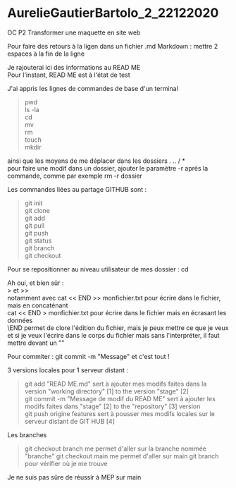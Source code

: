 # AurelieGautierBartolo_2_22122020
OC P2 Transformer une maquette en site web

Pour faire des retours à la ligen dans un fichier .md Markdown : mettre 2 espaces à la fin de la ligne

Je rajouterai ici des informations au READ ME  
Pour l'instant, READ ME est à l'état de test  

J'ai appris les lignes de commandes de base d'un terminal
>pwd  
>ls -la  
>cd  
>mv  
>rm  
>touch  
>mkdir  

ainsi que les moyens de me déplacer dans les dossiers . .. / *  
pour faire une modif dans un dossier, ajouter le paramètre -r après la commande, comme par exemple rm -r dossier  

Les commandes liées au partage GITHUB sont :  
>git init  
>git clone  
>git add  
>git pull  
>git push  
>git status  
>git branch  
>git checkout  

Pour se repositionner au niveau utilisateur de mes dossier : cd

Ah oui, et bien sûr :  
\> et >>  
notamment avec cat << END >> monfichier.txt pour écrire dans le fichier, mais en concaténant  
cat << END > monfichier.txt pour écrire dans le fichier mais en écrasant les données  
\END permet de clore l'édition du fichier, mais je peux mettre ce que je veux  
et si je veux l'écrire dans le corps du fichier mais sans l'interpréter, il faut mettre devant un "\"  

Pour commiter : git commit -m "Message" et c'est tout !

3 versions locales pour 1 serveur distant :  
> git add "READ ME.md" sert à ajouter mes modifs faites dans la version "working directory" [1] to the version "stage" [2]  
> git commit -m "Message de modif du READ ME" sert à ajouter les modifs faites dans "stage" [2] to the "repository" [3] version  
> git push origine features sert à pousser mes modifs locales sur le serveur distant de GIT HUB [4]  

Les branches
> git checkout branch me permet d'aller sur la branche nommée "branche"
> git checkout main me permet d'aller sur main
> git branch pour vérifier où je me trouve

Je ne suis pas sûre de réussir à MEP sur main